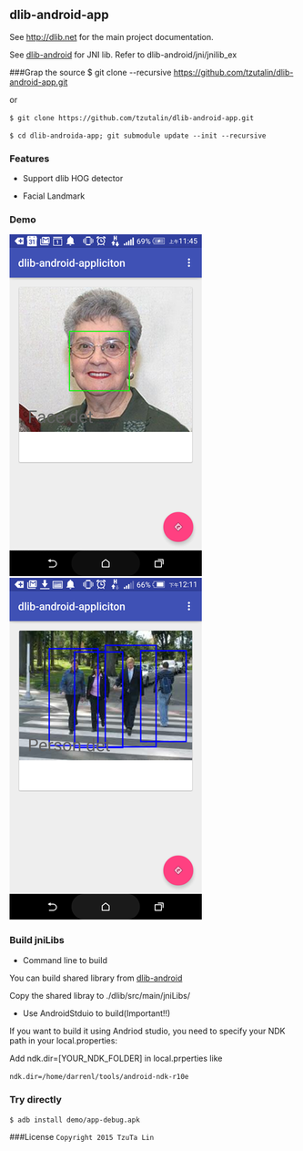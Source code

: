 ## dlib-android-app


See http://dlib.net for the main project documentation.

See [dlib-android](https://github.com/tzutalin/dlib-android) for JNI lib. Refer to dlib-android/jni/jnilib_ex


###Grap the source
$ git clone --recursive https://github.com/tzutalin/dlib-android-app.git

or

`$ git clone https://github.com/tzutalin/dlib-android-app.git`

`$ cd dlib-androida-app; git submodule update --init --recursive`

### Features
* Support dlib HOG detector

* Facial Landmark

### Demo
![](demo/demo1.png)
![](demo/demo2.png)

### Build jniLibs
* Command line to build

You can build shared library from [dlib-android](https://github.com/tzutalin/dlib-android)

Copy the shared libray to ./dlib/src/main/jniLibs/

* Use AndroidStduio to build(Important!!)

If you want to build it using Andriod studio, you need to specify your NDK path in your local.properties:

Add ndk.dir=[YOUR_NDK_FOLDER] in local.prperties like

`ndk.dir=/home/darrenl/tools/android-ndk-r10e`

### Try directly
`$ adb install demo/app-debug.apk`

###License
`Copyright 2015 TzuTa Lin`
